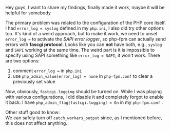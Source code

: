 Hey guys, I want to share my findings, finally made it work, maybe it will be helpful for somebody  
  
The primary problem was related to the configuration of the PHP core itself. I had `error_log = syslog` defined in my `php.ini`, I also did try other options too. It's kind of a weird approach, but to make it work, we need to unset `error_log =` to activate the _SAPI error logger_, so php-fpm can actually send errors with **fascgi protocol**. Looks like you can **not** have both, e.g., `syslog` and `SAPI` working at the same time. The weird part is it is impossible to specify using SAPI something like `error_log = SAPI`; it won't work. There are two options:  
1. comment `error_log =` in `php.ini`  
2. use `php_admin_value[error_log] = none` in `php-fpm.conf` to clear a previously set value  
  
Now, obviously, `fastcgi.logging` should be turned on. While I was playing with various configurations, I did disable it and completely forgot to enable it back. I have `php_admin_flag[fastcgi.logging] = On` in my `php-fpm.conf` .  
  
Other stuff good to know:  
We can safely turn off `catch_workers_output` since, as I mentioned before, this does not affect anything.